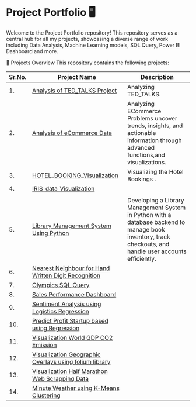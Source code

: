 # Project Portfolio 🖥️

Welcome to the Project Portfolio repository! This repository serves as a central hub for all my projects, 
showcasing a diverse range of work including  Data Analysis, Machine Learning models, SQL Query, Power BI Dashboard and more.

📂 Projects Overview 
This repository contains the following projects:

|  Sr.No.  |  Project Name  |  Description  |
|-|-|-|
|1.|  [Analysis of TED_TALKS Project](https://github.com/ArpitD06/Project-Portfolio/blob/main/Analysis%20of%20TED_TALKS.py) |Analyzing TED_TALKS.| 
|2.|  [Analysis of eCommerce Data](https://github.com/ArpitD06/Project-Portfolio/blob/main/Analysis%20of%20eCommerce%20Data.py) |Analyzing ECommerce Problems uncover trends, insights, and actionable information through advanced functions,and visualizations.| 
|3.|  [HOTEL_BOOKING_Visualization ](https://github.com/ArpitD06/Project-Portfolio/blob/main/HOTEL_BOOKING_visualization.py) |Visualizing the Hotel Bookings .| 
|4.|  [IRIS_data_Visualization ](https://github.com/ArpitD06/Project-Portfolio/blob/main/IRIS_data_Visualization.py)
 |   | 
|5.|  [Library Management System Using Python](https://github.com/ArpitD06/Project-Portfolio/blob/main/Library%20Management%20System.py) |Developing a Library Management System in Python with a database backend to manage book inventory, track checkouts, and handle user accounts efficiently.| 
|6.|  [Nearest Neighbour for Hand Written Digit Recognition](https://github.com/ArpitD06/Project-Portfolio/blob/main/NEAREST%20NEIGHBOUR%20FOR%20HANDWRITTEN%20DIGIT%20RECOGNITION.py) |   |
|7.|  [Olympics SQL Query ](https://github.com/ArpitD06/Project-Portfolio/blob/main/OLYMPICS%20SQL%20QUERY.sql) |   |
|8.|  [Sales Performance Dashboard ](https://github.com/ArpitD06/Project-Portfolio/blob/main/SALES%20PERFORMANCE%20DASHBOARD.pbix) |   |
|9.|  [ Sentiment Analysis using Logistics Regression](https://github.com/ArpitD06/Project-Portfolio/blob/main/SENTIMENT%20ANALYSIS%20USING%20LOGISTIC%20REGRESSION.py) |   |
|10.|  [Predict Profit Startup based using Regression ](https://github.com/ArpitD06/Project-Portfolio/blob/main/Using%20Regression%20Model%20For%20Predict%20Profit%20Startup_based%20.py) |   |
|11.|  [ Visualization World GDP CO2 Emission](https://github.com/ArpitD06/Project-Portfolio/blob/main/VISUALIZATION%20OF%20WORLD%20GDP%20%26%20CO2%20EMISSION.py) |   |
|12.|  [Visualization Geographic Overlays using folium library ](https://github.com/ArpitD06/Project-Portfolio/blob/main/VISUALIZATION%20USING%20FOLIUM%20LIBRARY%20FOR%20GEOGRAPHIC%20OVERLAYS.py) |   |
|13.|  [Visualization Half Marathon Web Scrapping Data ](https://github.com/ArpitD06/Project-Portfolio/blob/main/WEB%20SCRAPPING%20%26%20DATA%20VISUALIZATION%20HALF%20MARATHON%20.py) |   |
|14.|  [Minute Weather using K-Means Clustering ](https://github.com/ArpitD06/Project-Portfolio/blob/main/k-MEANS%20CLUSTERING%20FOR%20MINUTE%20WEATHER%20.py) |   |
